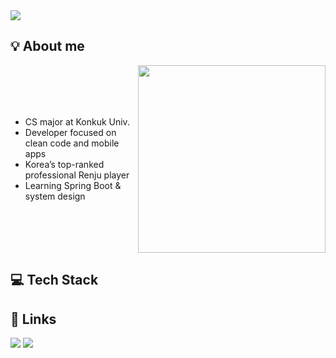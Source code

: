 <img src="https://capsule-render.vercel.app/api?type=waving&color=4cc3db&height=100&section=header"/>

<h2>💡 About me</h2>

<div style="display: flex; justify-content: space-between; align-items: center;">
  <div>
    <ul>
      <li>CS major at Konkuk Univ.</li>
      <li>Developer focused on clean code and mobile apps</li>
      <li>Korea’s top-ranked professional Renju player</li>
      <li>Learning Spring Boot & system design</li>
    </ul>
  </div>
  <img src="https://github-readme-stats.vercel.app/api/top-langs/?username=isoo127&layout=compact&langs_count=4&theme=transparent" width="300"/>
</div>

<h2>💻 Tech Stack</h2>

<h2>🔗 Links</h2>
<a href="https://isoo127.github.io/"><img src="http://img.shields.io/badge/-Tech%20blog-black?style=flat-square&logo=github"/></a>
<a href="https://www.renju.net/people/130071/"><img src="http://img.shields.io/badge/-Renju%20profile-blue?style=flat-square&logo=runrundotit"/></a>
